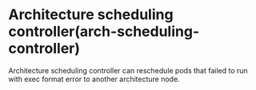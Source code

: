 # Architecture scheduling controller(arch-scheduling-controller)
Architecture scheduling controller can reschedule pods that failed to run with exec format error to another architecture node.